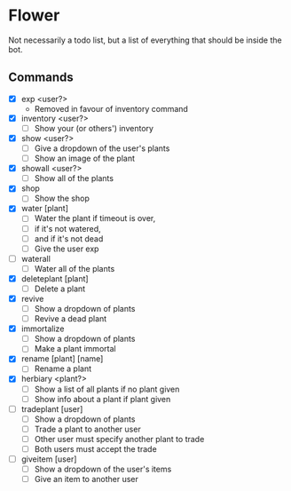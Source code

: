 # Flower

Not necessarily a todo list, but a list of everything that should be inside
the bot.

## Commands

- [x] exp <user?>
    - Removed in favour of inventory command
- [x] inventory <user?>
    - [ ] Show your (or others') inventory

- [x] show <user?>
    - [ ] Give a dropdown of the user's plants
    - [ ] Show an image of the plant
- [x] showall <user?>
    - [ ] Show all of the plants

- [x] shop
    - [ ] Show the shop

- [x] water [plant]
    - [ ] Water the plant if timeout is over,
    - [ ] if it's not watered,
    - [ ] and if it's not dead
    - [ ] Give the user exp
- [ ] waterall
    - [ ] Water all of the plants

- [x] deleteplant [plant]
    - [ ] Delete a plant
- [x] revive
    - [ ] Show a dropdown of plants
    - [ ] Revive a dead plant
- [x] immortalize
    - [ ] Show a dropdown of plants
    - [ ] Make a plant immortal
- [x] rename [plant] [name]
    - [ ] Rename a plant

- [x] herbiary <plant?>
    - [ ] Show a list of all plants if no plant given
    - [ ] Show info about a plant if plant given

- [ ] tradeplant [user]
    - [ ] Show a dropdown of plants
    - [ ] Trade a plant to another user
    - [ ] Other user must specify another plant to trade
    - [ ] Both users must accept the trade
- [ ] giveitem [user]
    - [ ] Show a dropdown of the user's items
    - [ ] Give an item to another user
